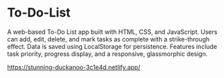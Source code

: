 # To-Do-List
A web-based To-Do List app built with HTML, CSS, and JavaScript. Users can add, edit, delete, and mark tasks as complete with a strike-through effect. Data is saved using LocalStorage for persistence. Features include task priority, progress display, and a responsive, glassmorphic design.

https://stunning-duckanoo-3c1e4d.netlify.app/
